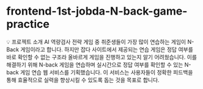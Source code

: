 ﻿# frontend-1st-jobda-N-back-game-practice
 
💡 프로젝트 소개
AI 역량검사 전략 게임 중 취준생들이 가장 많이 연습하는 게임이 N-Back 게임이라고 합니다.
하지만 잡다 사이트에서 제공되는 연습 게임은 정답 여부를 바로 확인할 수 없는 구조라 올바르게 게임을 진행하고 있는지 알기 어려웠습니다.
이를 해결하기 위해 N-back 게임을 연습하며 실시간으로 정답 여부를 확인할 수 있는 N-back 게임 연습 웹 서비스를 기획했습니다.
이 서비스는 사용자들이 정확한 피드백을 통해 효율적으로 실력을 향상시킬 수 있도록 돕는 것을 목표로 합니다.
